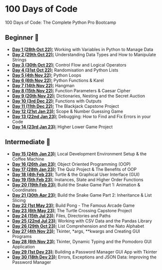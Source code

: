 # 100 Days of Code
100 Days of Code: The Complete Python Pro Bootcamp

## Beginner 🐻
* **[Day 1 (28th Oct 22):](https://github.com/beatricekay/100-Days-of-Code/tree/main/day01)** Working with Variables in Python to Manage Data
* **[Day 2 (29th Oct 22):](https://github.com/beatricekay/100-Days-of-Code/tree/main/day02)** Understanding Data Types and How to Manipulate Strings
* **[Day 3 (30th Oct 22):](https://github.com/beatricekay/100-Days-of-Code/tree/main/day03)** Control Flow and Logical Operators
* **[Day 4 (31st Oct 22):](https://github.com/beatricekay/100-Days-of-Code/tree/main/day04)** Randomisation and Python Lists
* **[Day 5 (4th Nov 22):](https://github.com/beatricekay/100-Days-of-Code/tree/main/day05)** Python Loops
* **[Day 6 (6th Nov 22):](https://github.com/beatricekay/100-Days-of-Code/tree/main/day06)** Python Functions & Karel
* **[Day 7 (14th Nov 22):](https://github.com/beatricekay/100-Days-of-Code/tree/main/day07)** Hangman
* **[Day 8 (15th Nov 22):](https://github.com/beatricekay/100-Days-of-Code/tree/main/day08)** Function Parameters & Caesar Cipher
* **[Day 9 (20th Nov 22):](https://github.com/beatricekay/100-Days-of-Code/tree/main/day09)** Dictionaries, Nesting and the Secret Auction
* **[Day 10 (3rd Dec 22):](https://github.com/beatricekay/100-Days-of-Code/tree/main/day10)** Functions with Outputs
* **[Day 11 (11th Dec 22):](https://github.com/beatricekay/100-Days-of-Code/tree/main/day11)** The Blackjack Capstone Project
* **[Day 12 (21st Jan 23):](https://github.com/beatricekay/100-Days-of-Code/tree/main/day12)** Scope & Number Guessing Game
* **[Day 13 (22nd Jan 23):](https://github.com/beatricekay/100-Days-of-Code/tree/main/day13)** Debugging: How to Find and Fix Errors in your Code
* **[Day 14 (23rd Jan 23):](https://github.com/beatricekay/100-Days-of-Code/tree/main/day14)** Higher Lower Game Project

## Intermediate 🐯
* **[Day 15 (24th Jan 23):](https://github.com/beatricekay/100-Days-of-Code/tree/main/day15)** Local Development Environment Setup & the Coffee Machine
* **[Day 16 (26th Jan 23):](https://github.com/beatricekay/100-Days-of-Code/tree/main/day16)** Object Oriented Programming (OOP)
* **[Day 17 (28th Jan 23):](https://github.com/beatricekay/100-Days-of-Code/tree/main/day17)** The Quiz Project & The Benefits of OOP
* **[Day 18 (4th Feb 23):](https://github.com/beatricekay/100-Days-of-Code/tree/main/day18)** Turtle & the Graphical User Interface (GUI)
* **[Day 19 (5th Feb 23):](https://github.com/beatricekay/100-Days-of-Code/tree/main/day19)** Instances, State and Higher Order Functions
* **[Day 20 (19th Feb 23):](https://github.com/beatricekay/100-Days-of-Code/tree/main/day20)** Build the Snake Game Part 1: Animation & Coordinates
* **[Day 21 (30th Apr 23):](https://github.com/beatricekay/100-Days-of-Code/tree/main/day21)** Build the Snake Game Part 2: Inheritance & List Slicing
* **[Day 22 (1st May 23):](https://github.com/beatricekay/100-Days-of-Code/tree/main/day22)** Build Pong - The Famous Arcade Game
* **[Day 23 (6th May 23):](https://github.com/beatricekay/100-Days-of-Code/tree/main/day23)** The Turtle Crossing Capstone Project
* **[Day 24 (15th Jul 23):](https://github.com/beatricekay/100-Days-of-Code/tree/main/day24)** Files, Directories and Paths
* **[Day 25 (22nd Jul 23):](https://github.com/beatricekay/100-Days-of-Code/tree/main/day25)** Working with CSV Data and the Pandas Library
* **[Day 26 (29th Oct 23):](https://github.com/beatricekay/100-Days-of-Code/tree/main/day26)** List Comprehension and the Nato Alphabet
* **[Day 27 (4th Nov 23):](https://github.com/beatricekay/100-Days-of-Code/tree/main/day27)** Tkinter, *args, **kwargs and Creating GUI Programs
* **[Day 28 (6th Nov 23):](https://github.com/beatricekay/100-Days-of-Code/tree/main/day28)** Tkinter, Dynamic Typing and the Pomodoro GUI Application
* **[Day 29 (1st Dev 23):](https://github.com/beatricekay/100-Days-of-Code/tree/main/day29)** Building a Password Manager GUI App with Tkinter
* **[Day 30 (18th Dev 23):](https://github.com/beatricekay/100-Days-of-Code/tree/main/day30)** Errors, Exceptions and JSON Data: Improving the Password Manager
